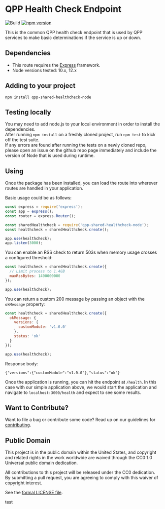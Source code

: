 # QPP Health Check Endpoint
![Build](https://github.com/CMSgov/qpp-shared-healthcheck-node/workflows/Build%20-%20PR/badge.svg) [![npm version](https://badge.fury.io/js/qpp-shared-healthcheck-node.svg)](https://badge.fury.io/js/qpp-shared-healthcheck-node)

This is the common QPP health check endpoint that is used by QPP services to make basic determinations if the service is up or down.

## Dependencies
* This route requires the [Express](https://expressjs.com/) framework.
* Node versions tested: 10.x, 12.x

## Adding to your project
`npm install qpp-shared-healthcheck-node`

## Testing locally
You may need to add node.js to your local environment in order to install the dependencies.  
After running `npm install` on a freshly cloned project, run `npm test` to kick off the test suite.  
If any errors are found after running the tests on a newly cloned repo, please open an issue on the github repo page immediately and include the version of Node that is used during runtime.

## Using
Once the package has been installed, you can load the route into wherever routes are handled in your application.

Basic usage could be as follows:

```javascript
const express = require('express');
const app = express();
const router = express.Router();

const sharedHealthcheck = require('qpp-shared-healthcheck-node');
const healthcheck = sharedHealthcheck.create();

app.use(healthcheck);
app.listen(3000);
```

You can enable an RSS check to return 503s when memory usage crosses a configured threshold:

```javascript
const healthcheck = sharedHealthcheck.create({
  // Limit process to 1.4GB
  maxRssBytes: 1400000000
});

app.use(healthcheck);
```

You can return a custom 200 message by passing an object with the `okMessage` property:

```javascript
const healthcheck = sharedHealthcheck.create({
  okMessage: {
    versions: {
      customModule: 'v1.0.0'
    },
    status: 'ok'
  }
});

app.use(healthcheck);
```

Response body:
```
{"versions":{"customModule":"v1.0.0"},"status":"ok"}
```

Once the application is running, you can hit the endpoint at `/health`.  In this case with our simple application above, we would start the application and navigate to `localhost:3000/health` and expect to see some results.


## Want to Contribute?

Want to file a bug or contribute some code? Read up on our guidelines for [contributing].

[contributing]: /.github/CONTRIBUTING.md

## Public Domain
This project is in the public domain within the United States, and copyright and related rights in the work worldwide are waived
through the CC0 1.0 Universal public domain dedication.		

All contributions to this project will be released under the CC0 dedication. By submitting a pull request, you are agreeing to
comply with this waiver of copyright interest.		

See the [formal LICENSE file](/LICENSE).

test
